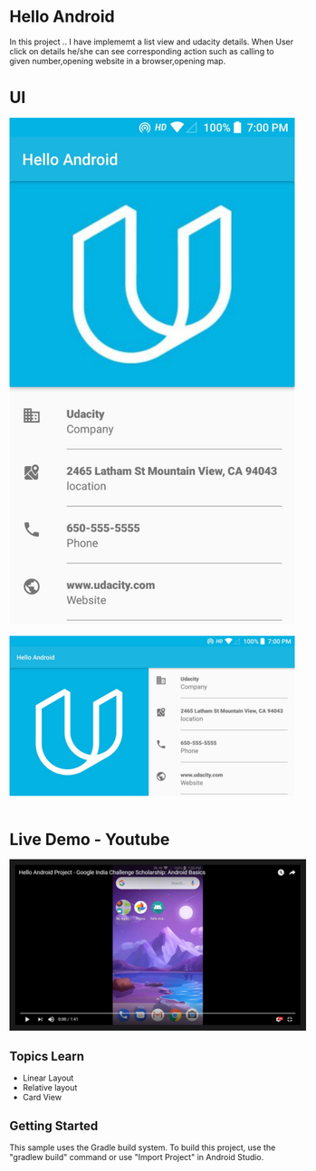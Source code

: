 Hello Android 
===================================
In this project .. I have implememt a list view and udacity details.
When User click on details he/she can see corresponding action such as calling to given number,opening 
website in a browser,opening map. 

UI 
===================================
<div align="center">
    <img src="https://github.com/hasanmohdkhan/Hello-Android---Udacity-basic-/blob/master/img.jpeg" width="600px"</img> 
</div>
<br>

<div align="center">
    <img src="https://github.com/hasanmohdkhan/Hello-Android---Udacity-basic-/blob/master/img_2.jpeg" width="800px"</img> 
</div>
<br>

Live Demo - Youtube 
===============================
<a href="https://www.youtube.com/watch?v=r2miSrwuSg4" target="_blank"><img src="https://github.com/hasanmohdkhan/Hello-Android---Udacity-basic-/blob/master/youtube.png" 
alt="IMAGE ALT TEXT HERE" width="600px"  border="10" /></a>


Topics Learn 
--------------

- Linear Layout
- Relative layout
- Card View 

Getting Started
---------------

This sample uses the Gradle build system. To build this project, use the
"gradlew build" command or use "Import Project" in Android Studio.


















